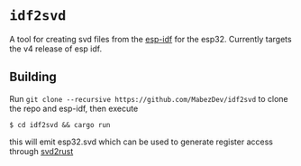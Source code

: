 # `idf2svd`

A tool for creating svd files from the [esp-idf](https://github.com/espressif/esp-idf) for the esp32. Currently targets the v4 release of esp idf.

## Building

Run `git clone --recursive https://github.com/MabezDev/idf2svd` to clone the repo and esp-idf, then execute
```
$ cd idf2svd && cargo run
```

this will emit esp32.svd which can be used to generate register access through [svd2rust](https://github.com/rust-embedded/svd2rust)